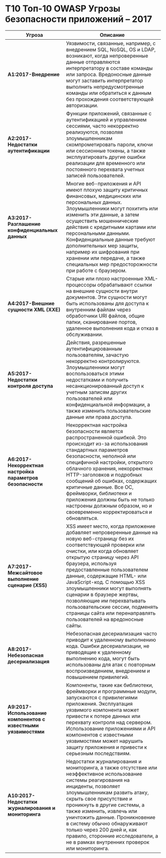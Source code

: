 # **Т10** Топ-10 OWASP Угрозы безопасности приложений – 2017

| Угроза | Описание | 
| -- | -- |
| **A1:2017-Внедрение** | Уязвимости, связанные, например, с внедрением SQL, NoSQL, OS и LDAP, возникают, когда непроверенные данные отправляются интерпретатору в составе команды или запроса. Вредоносные данные могут заставить интерпретатор выполнить непредусмотренные команды или обратиться к данным без прохождения соответствующей авторизации. |
| **A2:2017-Недостатки аутентификации** |Функции приложений, связанные с аутентификацией и управлением сессиями, часто некорректно реализуются, позволяя злоумышленникам скомпрометировать пароли, ключи или сессионные токены, а также эксплуатировать другие ошибки реализации для временного или постоянного перехвата учетных записей пользователей. |
| **A3:2017-Разглашение конфиденциальных данных** | Многие веб-приложения и API имеют плохую защиту критичных финансовых, медицинских или персональных данных. Злоумышленники могут похитить или изменить эти данные, а затем осуществить мошеннические действия с кредитными картами или персональными данными. Конфиденциальные данные требуют дополнительных мер защиты, например их шифрования при хранении или передаче, а также специальных мер предосторожности при работе с браузером. |
| **A4:2017-Внешние сущности XML (XXE)** | Старые или плохо настроенные XML-процессоры обрабатывают ссылки на внешние сущности внутри документов. Эти сущности могут быть использованы для доступа к внутренним файлам через обработчики URI файлов, общие папки, сканирование портов, удаленное выполнения кода и отказ в обслуживании. |
| **A5:2017-Недостатки контроля доступа** | Действия, разрешенные аутентифицированным пользователям, зачастую некорректно контролируются. Злоумышленники могут воспользоваться этими недостатками и получить несанкционированный доступ к учетным записям других пользователей или конфиденциальной информации, а также изменить пользовательские данные или права доступа. |
| **A6:2017-Некорректная настройка параметров безопасности** | Некорректная настройка безопасности является распространенной ошибкой. Это происходит из-за использования стандартных параметров безопасности, неполной или специфичной настройки, открытого облачного хранения, некорректных HTTP-заголовков и подробных сообщений об ошибках, содержащих критичные данные. Все ОС, фреймворки, библиотеки и приложения должны быть не только настроены должным образом, но и своевременно корректироваться и обновляться. |
| **A7:2017-Межсайтовое выполнение сценарие (XSS)** | XSS имеет место, когда приложение добавляет непроверенные данные на новую веб-страницу без их соответствующей проверки или очистки, или когда обновляет открытую страницу через API браузера, используя предоставленные пользователем данные, содержащие HTML- или JavaScript-код. С помощью XSS злоумышленники могут выполнять сценарии в браузере жертвы, позволяющие им перехватывать пользовательские сессии, подменять страницы сайта или перенаправлять пользователей на вредоносные сайты. |
| **A8:2017-Небезопасная десериализация** | Небезопасная десериализация часто приводит к удаленному выполнению кода. Ошибки десериализации, не приводящие к удаленному выполнению кода, могут быть использованы для атак с повторным воспроизведением, внедрением и повышением привилегий. |
| **A9:2017-Использование компонентов с известными уязвимостями** | Компоненты, такие как библиотеки, фреймворки и программные модули, запускаются с привилегиями приложения. Эксплуатация уязвимого компонента может привести к потере данных или перехвату контроля над сервером. Использование приложениями и API компонентов с известными уязвимостями может нарушить защиту приложения и привести к серьезным последствиям. |
| **A10:2017-Недостатки журналирования и мониторинга** | Недостатки журналирования и мониторинга, а также отсутствие или неэффективное использование системы реагирования на инциденты, позволяет злоумышленникам развить атаку, скрыть свое присутствие и проникнуть в другие системы, а также изменить, извлечь или уничтожить данные. Проникновение в систему обычно обнаруживают только через 200 дней и, как правило, сторонние исследователи, а не в рамках внутренних проверок или мониторинга. |
